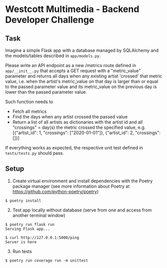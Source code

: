 # Westcott Multimedia - Backend Developer Challenge

## Task

Imagine a simple Flask app with a database managed by SQLAlchemy and the models/tables described in `app/models.py`.

Please write an API endpoint as a new /metrics route defined in `app/__init__.py` that accepts a GET request with a "metric_value" parameter and returns all days when any existing artist 'crossed' that metric value, i.e. when the artist's metric_value on that day is larger than or equal to the passed parameter value and its metric_value on the previous day is lower than the passed parameter value.

Such function needs to
- Fetch all metrics
- Find the days when any artist crossed the passed value
- Return a list of all artists as dictionaries with the artist id and all "crossings" = day(s) the metric crossed the specified value, e.g. [{"artist_id": 1, "crossings": ["2020-01-01"]}, {"artist_id": 2, "crossings": []}]

If everything works as expected, the respective unit test defined in `tests/tests.py` should pass.

## Setup

1. Create virtual environment and install dependencies with the Poetry package manager
(see more information about Poetry at https://github.com/python-poetry/poetry)
```shell
$ poetry install
```

2. Test app locally without database
(serve from one and access from another terminal window)
```shell
$ poetry run flask run
Serving Flask app...
```
```shell
$ curl http://127.0.0.1:5000/ping
Server is here
```

3. Run tests
```shell
$ poetry run coverage run -m unittest
```
